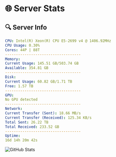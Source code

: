# 🌐 Server Stats
## 🔍 Server Info
```yaml
CPU: Intel(R) Xeon(R) CPU E5-2699 v4 @ 1406.92MHz
CPU Usage: 0.30%
Cores: 44P | 88T
-----------------------------------
Memory:
Current Usage: 145.51 GB/503.74 GB
Available: 354.81 GB
-----------------------------------
Disk:
Current Usage: 60.82 GB/1.71 TB
Free: 1.57 TB
-----------------------------------
GPU:
No GPU detected
-----------------------------------
Network:
Current Transfer (Sent): 18.66 MB/s
Current Transfer (Received): 125.34 KB/s
Total Sent: 26.22 TB
Total Received: 233.52 GB
-----------------------------------
Uptime:
16d 14h 20m 42s
```
![GitHub Stats](https://img.shields.io/badge/Updated-2025-03-24_11:43:31-blue)